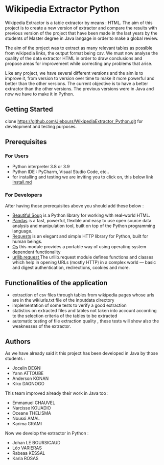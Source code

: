 # Wikipedia Extractor Python

Wikipedia Extractor is a table extractor by means : HTML.
The aim of this project is to create a new version of extractor and compare the results 
with previous version of the project that have been made
in the last years by the students of Master degree in Java langage in order to make a global review. 

The aim of the project was to extract as many relevant tables as possible from wikipedia links, the output format being csv.
We must now analyse the quality of the  data extractor HTML in order to
draw conclusions and propose areas for improvement while correcting any problems that arise.

Like any project, we have several different versions and the aim is to improve it,
from version to version over time to make it more powerful and better than the other versions. 
The current objective is to have a better extractor than the other versions.
The previous versions were in Java and now we have to make it in Python.

## Getting Started
clone https://github.com/Jlebours/WikipediaExtractor_Python.git for development and testing purposes.

## Prerequisites
### For Users
* Python interpreter 3.8 or 3.9
* Python IDE : PyCharm, Visual Studio Code, etc..
* for installing and testing we are inviting you to click on, this below link
[Install.md](https://github.com/Jlebours/WikipediaExtractor_Python/blob/master/INSTALL.md)




### For Developers
After having those prerequisites above you should add these below :
* [Beautiful Soup](https://www.crummy.com/software/BeautifulSoup/) is a Python library for working with real-world HTML.
* [Pandas](https://pandas.pydata.org/) is a fast, powerful, flexible and easy to use open source data analysis and manipulation tool,
built on top of the Python programming language.
* [Requests](https://requests.readthedocs.io/en/master/) is an elegant and simple HTTP library for Python, built for human beings.
* [Os](https://docs.python.org/3/library/os.html/) this module provides a portable way of using operating system dependent functionality
* [urllib.request ](https://docs.python.org/3/library/urllib.request.html#module-urllib.request) The urllib.request module defines functions and classes which help in opening URLs (mostly HTTP) in a complex world — basic and digest authentication, redirections, cookies and more.
 

## Functionalities of  the application
* extraction of csv files through tables from wikipedia pages whose urls are in the wikiurls.txt file of the inputdata directory
* implementation of some tests to verify a good extraction 
* statistics on extracted files and tables not taken into account according to the selection criteria of the tables to be extracted
* automatic testing of file extraction quality , these tests will show also the  weaknesses of the extractor.

## Authors
As we have already said it this project has been developed in Java by those students :
* Jocelin DEGNI
* Yann ATTOUBE
* Anderson KONAN
* Kiko DAGNOGO

This team improved already their work in Java too :
* Emmanuel CHAUVEL 
* Narcisse KOUADIO
* Oceane THELISMA
* Noussi AMAL
* Karima GRAMI

Now we develop the extractor in Python :
* Johan LE BOURSICAUD
* Léo VARIERAS
* Rabeaa KESSAL
* Karla ROSAS
